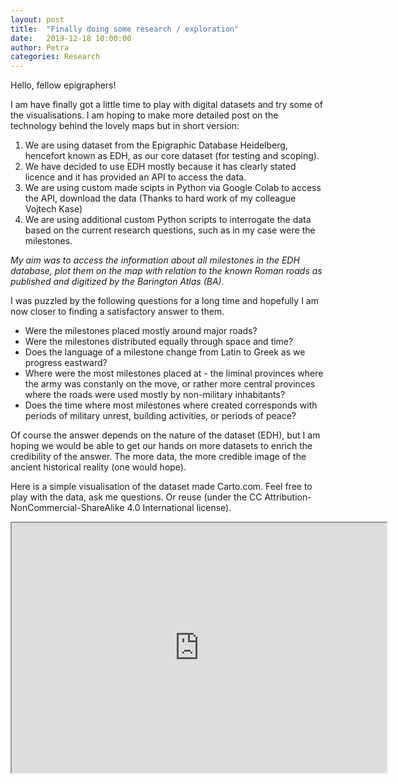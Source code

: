 ```yaml
---
layout: post
title:  "Finally doing some research / exploration"
date:   2019-12-18 10:00:00
author: Petra
categories: Research
---
```


Hello, fellow epigraphers!

I am have finally got a little time to play with digital datasets and try some of the visualisations. I am hoping to make more detailed post on the technology behind the lovely maps but in short version:

1. We are using dataset from the Epigraphic Database Heidelberg, hencefort known as EDH, as our core dataset (for testing and scoping).
2. We have decided to use EDH mostly because it has clearly stated licence and it has provided an API to access the data.
3. We are using custom made scipts in Python via Google Colab to access the API, download the data (Thanks to hard work of my colleague Vojtech Kase)
4. We are using additional custom Python scripts to interrogate the data based on the current research questions, such as in my case were the milestones.

*My aim was to access the information about all milestones in the EDH database, plot them on the map with relation to the known Roman roads as published and digitized by the Barington Atlas (BA).*

I was puzzled by the following questions for a long time and hopefully I am now closer to finding a satisfactory answer to them.

* Were the milestones placed mostly around major roads?
* Were the milestones distributed equally through space and time?
* Does the language of a milestone change from Latin to Greek as we progress eastward?
* Where were the most milestones placed at - the liminal provinces where the army was constanly on the move, or rather more central provinces where the roads were used mostly by non-military inhabitants?
* Does the time where most milestones where created corresponds with periods of military unrest, building activities, or periods of peace?

Of course the answer depends on the nature of the dataset (EDH), but I am hoping we would be able to get our hands on more datasets to enrich the credibility of the answer. The more data, the more credible image of the ancient historical reality (one would hope).

Here is a simple visualisation of the dataset made Carto.com. Feel free to play with the data, ask me questions. Or reuse (under the CC Attribution-NonCommercial-ShareAlike 4.0 International license).

<div align="center">
<iframe width="600" height="400" frameborder="1" src="https://petrajanouchova.carto.com/builder/e6536d2c-bfee-4eeb-9fcb-7de39bbf1265/embed" allowfullscreen webkitallowfullscreen mozallowfullscreen oallowfullscreen msallowfullscreen>


